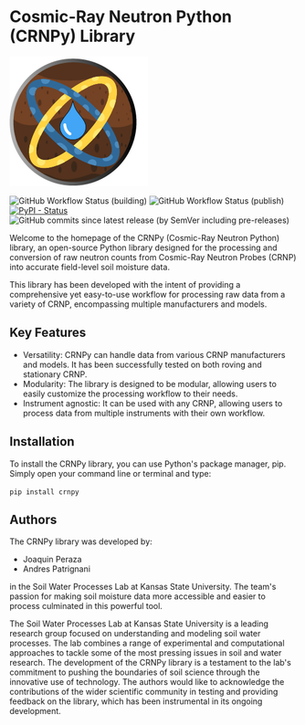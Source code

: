 # Cosmic-Ray Neutron Python (CRNPy) Library

![CRNPy logo](img/logo/crnpy-logo.png)

![GitHub Workflow Status (building)](https://img.shields.io/github/actions/workflow/status/soilwater/crnpy/python-package.yml)
![GitHub Workflow Status (publish)](https://img.shields.io/github/actions/workflow/status/soilwater/crnpy/python-publish.yml?label=publish)
[![PyPI - Status](https://img.shields.io/pypi/v/crnpy)](https://pypi.org/project/crnpy/)
![GitHub commits since latest release (by SemVer including pre-releases)](https://img.shields.io/github/commits-since/soilwater/crnpy/latest/main)

Welcome to the homepage of the CRNPy (Cosmic-Ray Neutron Python) library, an open-source Python library designed for the processing and conversion of raw neutron counts from Cosmic-Ray Neutron Probes (CRNP) into accurate field-level soil moisture data.

This library has been developed with the intent of providing a comprehensive yet easy-to-use workflow for processing raw data from a variety of CRNP, encompassing multiple manufacturers and models.

## Key Features
- Versatility: CRNPy can handle data from various CRNP manufacturers and models. It has been successfully tested on both roving and stationary CRNP.
- Modularity: The library is designed to be modular, allowing users to easily customize the processing workflow to their needs.
- Instrument agnostic: It can be used with any CRNP, allowing users to process data from multiple instruments with their own workflow.



## Installation

To install the CRNPy library, you can use Python's package manager, pip. Simply open your command line or terminal and type:

```pip install crnpy```

## Authors

The CRNPy library was developed by:

- Joaquin Peraza
- Andres Patrignani

in the Soil Water Processes Lab at Kansas State University. The team's passion for making soil moisture data more accessible and easier to process culminated in this powerful tool.

The Soil Water Processes Lab at Kansas State University is a leading research group focused on understanding and modeling soil water processes. The lab combines a range of experimental and computational approaches to tackle some of the most pressing issues in soil and water research. The development of the CRNPy library is a testament to the lab's commitment to pushing the boundaries of soil science through the innovative use of technology. The authors would like to acknowledge the contributions of the wider scientific community in testing and providing feedback on the library, which has been instrumental in its ongoing development.
